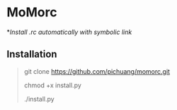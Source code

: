 MoMorc
==========
**Install  *.rc automatically with symbolic link**

Installation
------------

> git clone https://github.com/pichuang/momorc.git
>
> chmod +x install.py
>
> ./install.py

